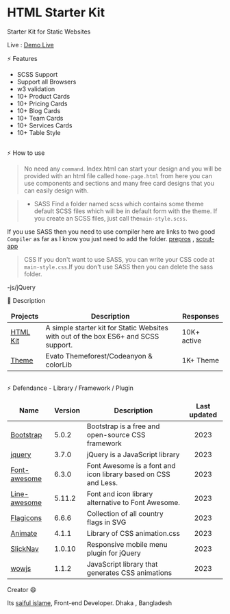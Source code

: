 # HTML Starter Kit

Starter Kit for Static Websites

Live : <a href="https://sai4ul.github.io/init-html-starter-kit/" target="_blank">Demo Live</a>

⚡ Features

- SCSS Support
- Support all Browsers
- w3 validation
- 10+ Product Cards
- 10+ Pricing Cards
- 10+ Blog Cards 
- 10+ Team Cards
- 10+ Services Cards
- 10+ Table Style
##


⚡ How to use 

> No need any `command`. Index.html can start your design and you will be provided with an html file called `home-page.html` from here you can use components and sections and many free card designs that you can easily design with.

> - SASS
 Find a folder named scss which contains some theme default SCSS files which will be in default form with the theme. If you create an SCSS files, just call the`main-style.scss`.

If you use SASS then you need to use compiler here are links to two good `Compiler` as far as I know you just need to add the folder. <a href="https://prepros.io/">prepros</a> ,  <a href="https://scout-app.io/">scout-app</a>


> CSS
>If you don't want to use SASS, you can write your CSS code at `main-style.css`.If you don't use SASS then you can delete the sass folder.

-js/jQuery





🚀 Description
<table>
  <thead align="center">
    <tr border: none;>
      <td><b>Projects</b></td>
      <td><b>Description</b></td>
      <td><b>Responses</b></td>
    </tr>
  </thead>
  <tbody>
    <tr>
      <td><a href="#" target="_blank">HTML Kit</a></td>
      <td>A simple starter kit for Static Websites with out of the box ES6+ and SCSS support.</td>
      <td>10K+ active</td>
    </tr>
    <tr>
      <td><a href="#" target="_blank">Theme</a></td>
      <td>Evato Themeforest/Codeanyon & colorLib</td>
      <td>1K+ Theme</td>
    </tr>

    
  </tbody>
</table>

##

⚡ Defendance - Library / Framework / Plugin

<table>
  <thead align="center">
    <tr border: none;>
      <td><b>Name</b></td>
      <td><b>Version</b></td>
      <td><b>Description</b></td>
      <td><b>Last updated</b></td>
    </tr>
  </thead>
  <tbody>
    <tr>
      <td><a href="https://getbootstrap.com" target="_blank">Bootstrap</a></td>
      <td>5.0.2</td>
      <td>Bootstrap is a free and open-source CSS framework</td>
      <td align="center">2023</td>
    </tr>
    <tr>
      <td><a href="https://jquery.com/download" target="_blank">jquery</a></td>
      <td>3.7.0</td>
      <td>jQuery is a JavaScript library</td>
      <td align="center"> 2023</td>
    </tr>
    <tr>
      <td><a href="https://fontawesome.com" target="_blank">Font-awesome</a></td>
      <td>6.3.0</td>
      <td>Font Awesome is a font and icon library based on CSS and Less.</td>
      <td align="center"> 2023</td>
    </tr>
    <tr>
      <td><a href="https://fontawesome.com" target="_blank">Line-awesome</a></td>
      <td>5.11.2</td>
      <td>Font and icon library alternative to Font Awesome.</td>
      <td align="center"> 2023</td>
    </tr>
    <tr>
      <td><a href="https://flagicons.lipis.dev" target="_blank">Flagicons</a></td>
      <td>6.6.6</td>
      <td>Collection of all country flags in SVG</td>
      <td align="center"> 2023</td>
    </tr>
    <tr>
      <td><a href="https://animate.style" target="_blank">Animate</a></td>
      <td>4.1.1</td>
      <td>Library of CSS animation.css</td>
      <td align="center"> 2023</td>
    </tr>
    <tr>
      <td><a href="https://computerwolf.github.io/SlickNav" target="_blank">SlickNav</a></td>
      <td>1.0.10</td>
      <td>Responsive mobile menu plugin for jQuery</td>
      <td align="center"> 2023</td>
    </tr>
    <tr>
      <td><a href="https://wowjs.uk/" target="_blank">wowjs</a></td>
      <td>1.1.2</td>
      <td>JavaScript library that generates CSS animations</td>
      <td align="center"> 2023</td>
    </tr>

    
  </tbody>
</table>


Creator 😄

Its <a href="https://sai4ul.com" target="_blank"> saiful islame</a>, Front-end Developer.
Dhaka , Bangladesh
